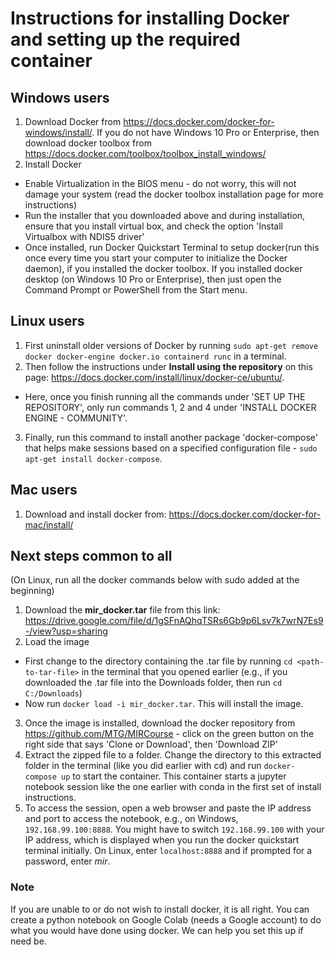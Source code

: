 # Instructions for installing Docker and setting up the required container

## Windows users
  1. Download Docker from <a href="https://docs.docker.com/docker-for-windows/install/">https://docs.docker.com/docker-for-windows/install/</a>. If you do not have Windows 10 Pro or Enterprise, then download docker toolbox from <a href="https://docs.docker.com/toolbox/toolbox_install_windows/">https://docs.docker.com/toolbox/toolbox_install_windows/</a>
  2. Install Docker
   - Enable Virtualization in the BIOS menu - do not worry, this will not damage your system (read the docker toolbox installation page for more instructions)
   - Run the installer that you downloaded above and during installation, ensure that you install virtual box, and check the option 'Install Virtualbox with NDIS5 driver'
   - Once installed, run Docker Quickstart Terminal to setup docker(run this once every time you start your computer to initialize the Docker daemon), if you installed the docker toolbox. If you installed docker desktop (on Windows 10 Pro or Enterprise), then just open the Command Prompt or PowerShell from the Start menu.

## Linux users
  1. First uninstall older versions of Docker by running ```sudo apt-get remove docker docker-engine docker.io containerd runc``` in a terminal.
  2. Then follow the instructions under **Install using the repository** on this page: <a href="https://docs.docker.com/install/linux/docker-ce/ubuntu/">https://docs.docker.com/install/linux/docker-ce/ubuntu/</a>.
   - Here, once you finish running all the commands under 'SET UP THE REPOSITORY', only run commands 1, 2 and 4 under 'INSTALL DOCKER ENGINE - COMMUNITY'.
  3. Finally, run this command to install another package 'docker-compose' that helps make sessions based on a specified configuration file - ```sudo apt-get install docker-compose```.

## Mac users
  1. Download and install docker from: <a href="https://docs.docker.com/docker-for-mac/install">https://docs.docker.com/docker-for-mac/install/</a> 

## Next steps common to all
(On Linux, run all the docker commands below with sudo added at the beginning)
1. Download the **mir_docker.tar** file from this link: <a href="https://drive.google.com/file/d/1gSFnAQhqTSRs6Gb9p6Lsv7k7wrN7Es9-/view?usp=sharing">https://drive.google.com/file/d/1gSFnAQhqTSRs6Gb9p6Lsv7k7wrN7Es9-/view?usp=sharing</a>
2. Load the image
 - First change to the directory containing the .tar file by running ```cd <path-to-tar-file>``` in the terminal that you opened earlier (e.g., if you downloaded the .tar file into the Downloads folder, then run ```cd C:/Downloads```)
 - Now run ```docker load -i mir_docker.tar```. This will install the image.
3. Once the image is installed, download the docker repository from <a href="https://github.com/MTG/MIRCourse">https://github.com/MTG/MIRCourse</a> - click on the green button on the right side that says 'Clone or Download', then 'Download ZIP'
4. Extract the zipped file to a folder. Change the directory to this extracted folder in the terminal (like you did earlier with cd) and run ```docker-compose up``` to start the container. This container starts a jupyter notebook session like the one earlier with conda in the first set of install instructions.
5. To access the session, open a web browser and paste the IP address and port to access the notebook, e.g., on Windows, ```192.168.99.100:8888```. You might have to switch ```192.168.99.100``` with your IP address, which is displayed when you run the docker quickstart terminal initially. On Linux, enter ```localhost:8888``` and if prompted for a password, enter *mir*.



### Note
If you are unable to or do not wish to install docker, it is all right. You can create a python notebook on Google Colab (needs a Google account) to do what you would have done using docker. We can help you set this up if need be.
